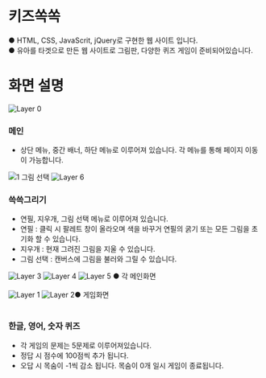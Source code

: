 # 키즈쏙쏙
● HTML, CSS, JavaScrit, jQuery로 구현한 웹 사이트 입니다.<br>
● 유아를 타겟으로 만든 웹 사이트로 그림판, 다양한 퀴즈 게임이 준비되어있습니다.<br>
# 화면 설명 #
![Layer 0](https://user-images.githubusercontent.com/118651919/218109760-ffe66f32-4eae-48cf-a800-81a0a659975a.png)
### 메인 <br>
- 상단 메뉴, 중간 배너, 하단 메뉴로 이루어져 있습니다. 각 메뉴를 통해 페이지 이동이 가능합니다.

![1  그림 선택](https://user-images.githubusercontent.com/118651919/218111898-05442042-790d-40e1-b524-340bc06a2bf1.png)
![Layer 6](https://user-images.githubusercontent.com/118651919/218111953-09085e62-2bc7-4b1d-a311-c6ff892dce90.png)

### 쓱쓱그리기 <br>
- 연필, 지우개, 그림 선택 메뉴로 이루어져 있습니다.
- 연필 : 클릭 시 팔레트 창이 올라오며 색을 바꾸거 연필의 굵기 또는 모든 그림을 초기화 할 수 있습니다.
- 지우개 : 현재 그려진 그림을 지울 수 있습니다.
- 그림 선택 : 캔버스에 그림을 불러와 그릴 수 있습니다. 


![Layer 3](https://user-images.githubusercontent.com/118651919/218112775-2c2c6508-3c5c-4dea-a061-484019a5ab91.png)
![Layer 4](https://user-images.githubusercontent.com/118651919/218112785-96ee98d2-c528-4d5f-902d-bc2ad5301bdf.png)
![Layer 5](https://user-images.githubusercontent.com/118651919/218112792-fad9e782-41a5-4163-bdda-8b358928788f.png)
● 각 메인화면<br><br>
![Layer 1](https://user-images.githubusercontent.com/118651919/218114733-d54e85b8-7be3-4ee5-81af-115ff62a9a45.png)
![Layer 2](https://user-images.githubusercontent.com/118651919/218115853-c844b911-7e67-4fce-b784-1edc42a82c03.png)● 게임화면<br><br>

### 한글, 영어, 숫자 퀴즈 <br>
- 각 게임의 문제는 5문제로 이루어져있습니다.
- 정답 시 점수에 100점씩 추가 됩니다.
- 오답 시 목숨이 -1씩 감소 됩니다. 목숨이 0개 일시 게임이 종료됩니다.

